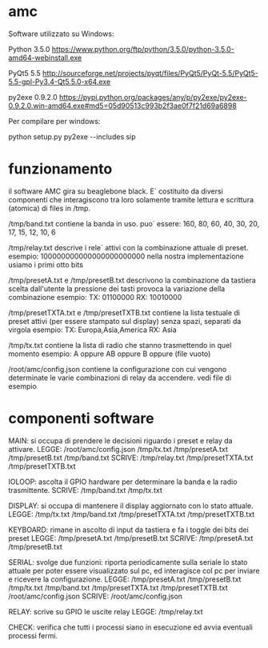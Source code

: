 # amc


Software utilizzato su Windows:

 Python 3.5.0
 https://www.python.org/ftp/python/3.5.0/python-3.5.0-amd64-webinstall.exe

 PyQt5 5.5
 http://sourceforge.net/projects/pyqt/files/PyQt5/PyQt-5.5/PyQt5-5.5-gpl-Py3.4-Qt5.5.0-x64.exe

 py2exe 0.9.2.0
 https://pypi.python.org/packages/any/p/py2exe/py2exe-0.9.2.0.win-amd64.exe#md5=05d90513c993b2f3ae0f7f21d69a6898


Per compilare per windows:

 python setup.py py2exe --includes sip


# funzionamento

il software AMC gira su beaglebone black. E` costituito da diversi componenti che interagiscono tra loro solamente tramite lettura e scrittura (atomica) di files in /tmp.


/tmp/band.txt
	contiene la banda in uso. puo` essere: 160, 80, 60, 40, 30, 20, 17, 15, 12, 10, 6

/tmp/relay.txt
	descrive i rele` attivi con la combinazione attuale di preset.
	esempio: 100000000000000000000000
	nella nostra implementazione usiamo i primi otto bits

/tmp/presetA.txt e /tmp/presetB.txt
	descrivono la combinazione da tastiera scelta dall'utente
	la pressione dei tasti provoca la variazione della combinazione
	esempio:
		TX: 01100000
		RX: 10010000

/tmp/presetTXTA.txt e /tmp/presetTXTB.txt
	contiene la lista testuale di preset attivi (per essere stampato sul display)
	senza spazi, separati da virgola
	esempio:
		TX: Europa,Asia,America
		RX: Asia

/tmp/tx.txt
	contiene la lista di radio che stanno trasmettendo in quel momento
	esempio:
		A
		oppure
		AB
		oppure
		B
		oppure 
		(file vuoto)

/root/amc/config.json
	contiene la configurazione con cui vengono determinate le varie combinazioni di relay da accendere.
	vedi file di esempio




# componenti software

MAIN:
	si occupa di prendere le decisioni riguardo i preset e relay da attivare.
	LEGGE: /root/amc/config.json /tmp/tx.txt /tmp/presetA.txt /tmp/presetB.txt /tmp/band.txt
	SCRIVE: /tmp/relay.txt /tmp/presetTXTA.txt /tmp/presetTXTB.txt

IOLOOP:
	ascolta il GPIO hardware per determinare la banda e la radio trasmittente.
	SCRIVE: /tmp/band.txt /tmp/tx.txt

DISPLAY:
	si occupa di mantenere il display aggiornato con lo stato attuale.
	LEGGE: /tmp/tx.txt /tmp/band.txt /tmp/presetTXTA.txt /tmp/presetTXTB.txt

KEYBOARD:
	rimane in ascolto di input da tastiera e fa i toggle dei bits dei preset
	LEGGE: /tmp/presetA.txt /tmp/presetB.txt
	SCRIVE: /tmp/presetA.txt /tmp/presetB.txt

SERIAL:
	svolge due funzioni: riporta periodicamente sulla seriale lo stato attuale per poter essere visualizzato sul pc,
	ed interagisce col pc per inviare e ricevere la configurazione.
	LEGGE: /tmp/presetA.txt /tmp/presetB.txt /tmp/tx.txt /tmp/band.txt /tmp/presetTXTA.txt /tmp/presetTXTB.txt /root/amc/config.json
	SCRIVE: /root/amc/config.json

RELAY:
	scrive su GPIO le uscite relay
	LEGGE: /tmp/relay.txt

CHECK:
	verifica che tutti i processi siano in esecuzione ed avvia eventuali processi fermi.
